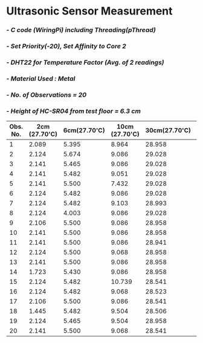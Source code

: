 # **Ultrasonic Sensor Measurement**
### *- C code (WiringPi) including Threading(pThread)*
### *- Set Priority(-20), Set Affinity to Core 2*
### *- DHT22 for Temperature Factor (Avg. of 2 readings)*
### *- Material Used : Metal*
### *- No. of Observations = 20*
### *- Height of HC-SR04 from test floor = 6.3 cm*


Obs. No.|2cm (27.70'C)|6cm(27.70'C)|10cm (27.70'C)|30cm(27.70'C)|60cm (27.70'C)
----| ----| ----| ----| ----| ---- 
1  | 2.089 | 5.395 | 8.964 | 28.958 | 58.247
2  | 2.124 | 5.674 | 9.086 | 29.028 | 58.299
3  | 2.141 | 5.465 | 9.086 | 29.028 | 58.299
4  | 2.141 | 5.482 | 9.051 | 29.028 | 58.282
5  | 2.141 | 5.500 | 7.432 | 29.028 | 58.299
6  | 2.124 | 5.482 | 9.086 | 29.028 | 58.369
7  | 2.124 | 5.482 | 9.103 | 28.993 | 58.352
8  | 2.124 | 4.003 | 9.086 | 29.028 | 58.386
9  | 2.106 | 5.500 | 9.086 | 28.958 | 58.369
10  | 2.141 | 5.500 | 9.086 | 28.958 | 57.899
11  | 2.141 | 5.500 | 9.086 | 28.941 | 58.352
12  | 2.124 | 5.500 | 9.068 | 28.958 | 58.352
13  | 2.141 | 5.500 | 9.086 | 28.958 | 58.334
14  | 1.723 | 5.430 | 9.086 | 28.958 | 58.334
15  | 2.124 | 5.482 | 10.739 | 28.541 | 58.334
16  | 2.124 | 5.482 | 9.068 | 28.523 | 58.352
17  | 2.106 | 5.500 | 9.086 | 28.541 | 58.334
18  | 1.445 | 5.482 | 9.504 | 28.506 | 57.917
19  | 2.124 | 5.465 | 9.504 | 28.958 | 58.352
20  | 2.141 | 5.500 | 9.068 | 28.541 | 58.352
